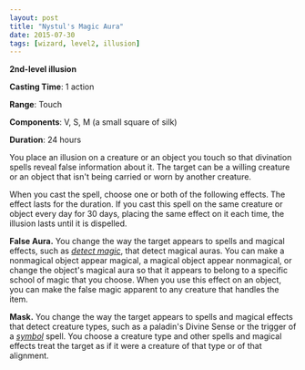 ```yaml
---
layout: post
title: "Nystul's Magic Aura"
date: 2015-07-30
tags: [wizard, level2, illusion]
---
```


**2nd-level illusion**

**Casting Time**: 1 action

**Range**: Touch

**Components**: V, S, M (a small square of silk)

**Duration**: 24 hours

You place an illusion on a creature or an object you touch so that divination spells reveal false information about it. The target can be a willing creature or an object that isn't being carried or worn by another creature. 

When you cast the spell, choose one or both of the following effects. The effect lasts for the duration. If you cast this spell on the same creature or object every day for 30 days, placing the same effect on it each time, the illusion lasts until it is dispelled.

**False Aura.** You change the way the target appears to spells and magical effects, such as *[detect magic](../detect-magic/ "detect magic (lvl 1)")*, that detect magical auras. You can make a nonmagical object appear magical, a magical object appear nonmagical, or change the object's magical aura so that it appears to belong to a specific school of magic that you choose. When you use this effect on an object, you can make the false magic apparent to any creature that handles the item.

**Mask.** You change the way the target appears to spells and magical effects that detect creature types, such as a paladin's Divine Sense or the trigger of a *[symbol](../symbol/ "symbol (lvl 7)")* spell. You choose a creature type and other spells and magical effects treat the target as if it were a creature of that type or of that alignment.
